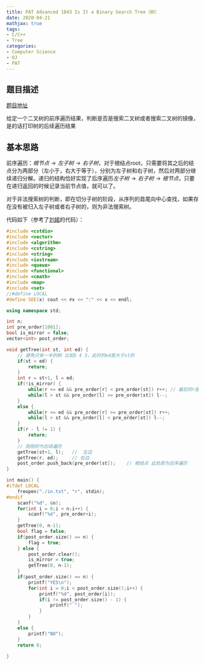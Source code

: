 ```yaml
---
title: PAT Advanced 1043 Is It a Binary Search Tree（树）
date: 2020-04-21
mathjax: true
tags:
- C/C++
- Tree
categories:
- Computer Science
- OJ
- PAT
---
```


## 题目描述

[题目地址](https://pintia.cn/problem-sets/994805342720868352/problems/994805440976633856)

给定一个二叉树的前序遍历结果，判断是否是搜索二叉树或者搜索二叉树的镜像，是的话打印树的后续遍历结果

<!-- more -->

## 基本思路

前序遍历：$根节点 \rightarrow 左子树 \rightarrow 右子树$，对于根结点root，只需要将其之后的结点分为两部分（左小于，右大于等于），分别为左子树和右子树，然后对两部分继续递归分解。递归的结构恰好实现了后序遍历$左子树 \rightarrow 右子树 \rightarrow 根节点$，只要在递归返回的时候记录当前节点值，就可以了。

对于非法搜索树的判断，即在切分子树的阶段，从序列的首尾向中心查找，如果存在没有被归入左子树或者右子树的，则为非法搜索树。

代码如下（参考了[刘婼](https://www.liuchuo.net/archives/2153)的代码）：

```cpp
#include <cstdio>
#include <vector>
#include <algorithm>
#include <cstring>
#include <string>
#include <iostream>
#include <queue>
#include <functional>
#include <cmath>
#include <map>
#include <set>
//#define LOCAL
#define SEE(x) cout << #x << ":" << x << endl;

using namespace std;

int n;
int pre_order[1001];
bool is_mirror = false;
vector<int> post_order;

void getTree(int st, int ed) {
    // 避免只有一半的树 比如5 4 3，此时的ed是大于st的
    if(st > ed) {
        return;
    }
    int r = st+1, l = ed;
    if(!is_mirror) {
        while(r <= ed && pre_order[r] < pre_order[st]) r++; // 最后的r是大于l的 因为++，真正的位置是循环结束的r-1
        while(l > st && pre_order[l] >= pre_order[st]) l--;
    }
    else {
        while(r <= ed && pre_order[r] >= pre_order[st]) r++;
        while(l > st && pre_order[l] < pre_order[st]) l--;
    }
    if(r - l != 1) {
        return;
    }
    // 刚刚好为后续遍历
    getTree(st+1, l);   //  左边
    getTree(r, ed);     // 右边
    post_order.push_back(pre_order[st]);    // 根结点 此处即为后序遍历
}

int main() {
#ifdef LOCAL
    freopen("./in.txt", "r", stdin);
#endif
    scanf("%d", &n);
    for(int i = 0;i < n;i++) {
        scanf("%d", pre_order+i);
    }
    getTree(0, n-1);
    bool flag = false;
    if(post_order.size() == n) {
        flag = true;
    } else {
        post_order.clear();
        is_mirror = true;
        getTree(0, n-1);
    }
    if(post_order.size() == n) {
        printf("YES\n");
        for(int i = 0;i < post_order.size();i++) {
            printf("%d", post_order[i]);
            if(i != post_order.size() - 1) {
                printf(" ");
            }
        }
    }
    else {
        printf("NO");
    }
    return 0;
    
}
```


